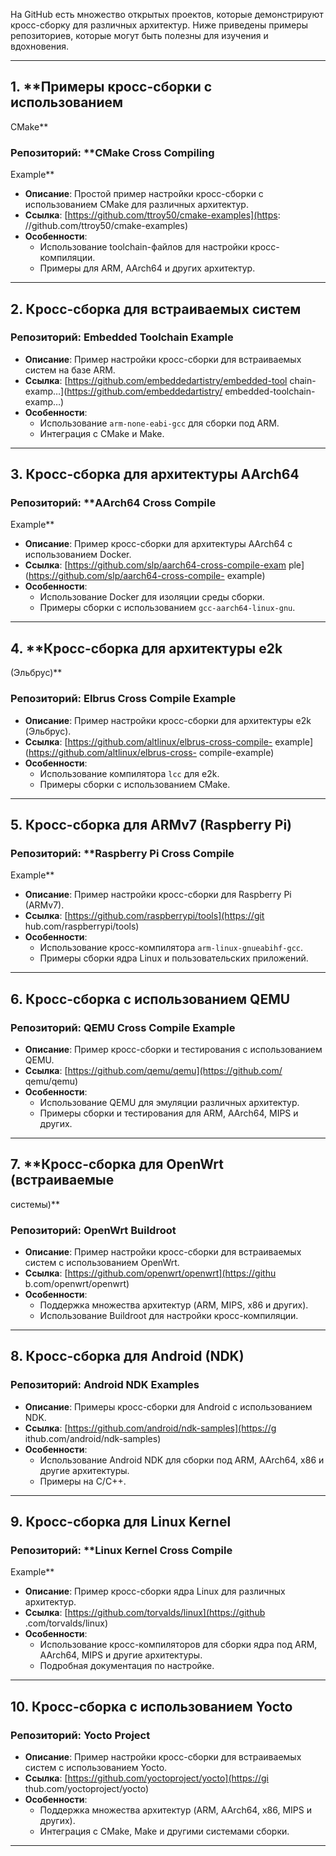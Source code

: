 
На GitHub есть множество открытых проектов, 
которые демонстрируют кросс-сборку для различных 
архитектур. Ниже приведены примеры репозиториев, 
которые могут быть полезны для изучения и 
вдохновения.

---

## 1. **Примеры кросс-сборки с использованием 
CMake**

### Репозиторий: **CMake Cross Compiling 
Example**
- **Описание**: Простой пример настройки 
кросс-сборки с использованием CMake для различных 
архитектур.
- **Ссылка**: 
[https://github.com/ttroy50/cmake-examples](https:
//github.com/ttroy50/cmake-examples)
- **Особенности**:
  - Использование toolchain-файлов для настройки 
кросс-компиляции.
  - Примеры для ARM, AArch64 и других архитектур.

---

## 2. **Кросс-сборка для встраиваемых систем**

### Репозиторий: **Embedded Toolchain Example**
- **Описание**: Пример настройки кросс-сборки для 
встраиваемых систем на базе ARM.
- **Ссылка**: 
[https://github.com/embeddedartistry/embedded-tool
chain-examp…](https://github.com/embeddedartistry/
embedded-toolchain-examp…)
- **Особенности**:
  - Использование `arm-none-eabi-gcc` для сборки 
под ARM.
  - Интеграция с CMake и Make.

---

## 3. **Кросс-сборка для архитектуры AArch64**

### Репозиторий: **AArch64 Cross Compile 
Example**
- **Описание**: Пример кросс-сборки для 
архитектуры AArch64 с использованием Docker.
- **Ссылка**: 
[https://github.com/slp/aarch64-cross-compile-exam
ple](https://github.com/slp/aarch64-cross-compile-
example)
- **Особенности**:
  - Использование Docker для изоляции среды 
сборки.
  - Примеры сборки с использованием 
`gcc-aarch64-linux-gnu`.

---

## 4. **Кросс-сборка для архитектуры e2k 
(Эльбрус)**

### Репозиторий: **Elbrus Cross Compile Example**
- **Описание**: Пример настройки кросс-сборки для 
архитектуры e2k (Эльбрус).
- **Ссылка**: 
[https://github.com/altlinux/elbrus-cross-compile-
example](https://github.com/altlinux/elbrus-cross-
compile-example)
- **Особенности**:
  - Использование компилятора `lcc` для e2k.
  - Примеры сборки с использованием CMake.

---

## 5. **Кросс-сборка для ARMv7 (Raspberry Pi)**

### Репозиторий: **Raspberry Pi Cross Compile 
Example**
- **Описание**: Пример настройки кросс-сборки для 
Raspberry Pi (ARMv7).
- **Ссылка**: 
[https://github.com/raspberrypi/tools](https://git
hub.com/raspberrypi/tools)
- **Особенности**:
  - Использование кросс-компилятора 
`arm-linux-gnueabihf-gcc`.
  - Примеры сборки ядра Linux и пользовательских 
приложений.

---

## 6. **Кросс-сборка с использованием QEMU**

### Репозиторий: **QEMU Cross Compile Example**
- **Описание**: Пример кросс-сборки и 
тестирования с использованием QEMU.
- **Ссылка**: 
[https://github.com/qemu/qemu](https://github.com/
qemu/qemu)
- **Особенности**:
  - Использование QEMU для эмуляции различных 
архитектур.
  - Примеры сборки и тестирования для ARM, 
AArch64, MIPS и других.

---

## 7. **Кросс-сборка для OpenWrt (встраиваемые 
системы)**

### Репозиторий: **OpenWrt Buildroot**
- **Описание**: Пример настройки кросс-сборки для 
встраиваемых систем с использованием OpenWrt.
- **Ссылка**: 
[https://github.com/openwrt/openwrt](https://githu
b.com/openwrt/openwrt)
- **Особенности**:
  - Поддержка множества архитектур (ARM, MIPS, 
x86 и других).
  - Использование Buildroot для настройки 
кросс-компиляции.

---

## 8. **Кросс-сборка для Android (NDK)**

### Репозиторий: **Android NDK Examples**
- **Описание**: Примеры кросс-сборки для Android 
с использованием NDK.
- **Ссылка**: 
[https://github.com/android/ndk-samples](https://g
ithub.com/android/ndk-samples)
- **Особенности**:
  - Использование Android NDK для сборки под ARM, 
AArch64, x86 и другие архитектуры.
  - Примеры на C/C++.

---

## 9. **Кросс-сборка для Linux Kernel**

### Репозиторий: **Linux Kernel Cross Compile 
Example**
- **Описание**: Пример кросс-сборки ядра Linux 
для различных архитектур.
- **Ссылка**: 
[https://github.com/torvalds/linux](https://github
.com/torvalds/linux)
- **Особенности**:
  - Использование кросс-компиляторов для сборки 
ядра под ARM, AArch64, MIPS и другие архитектуры.
  - Подробная документация по настройке.

---

## 10. **Кросс-сборка с использованием Yocto**

### Репозиторий: **Yocto Project**
- **Описание**: Пример настройки кросс-сборки для 
встраиваемых систем с использованием Yocto.
- **Ссылка**: 
[https://github.com/yoctoproject/yocto](https://gi
thub.com/yoctoproject/yocto)
- **Особенности**:
  - Поддержка множества архитектур (ARM, AArch64, 
x86, MIPS и других).
  - Интеграция с CMake, Make и другими системами 
сборки.

---
